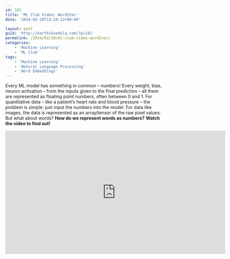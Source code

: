 ```yaml
---
id: 181
title: 'ML Club Video: Word2Vec'
date: '2024-02-20T13:28:12+00:00'

layout: post
guid: 'http://karthikvedula.com/?p=181'
permalink: /2024/02/20/ml-club-video-word2vec/
categories:
    - 'Machine Learning'
    - 'ML Club'
tags:
    - 'Machine Learning'
    - 'Natural Language Processing'
    - 'Word Embeddings'
---
```


Every ML model has something in common – numbers! Every weight, bias, neuron activation – from the inputs given to the final prediction – all them are represented as floating point numbers, often between 0 and 1. For quantitative data – like a patient’s heart rate and blood pressure – the problem is simple: just input the numbers into the model. For data like images, the data is represented as an array/tensor of the raw pixel values. But what about words? **How do we represent words as numbers?** **Watch the video to find out!**

<iframe allow="accelerometer; autoplay; clipboard-write; encrypted-media; gyroscope; picture-in-picture; web-share" allowfullscreen="" frameborder="0" height="388" loading="lazy" referrerpolicy="strict-origin-when-cross-origin" src="https://www.youtube.com/embed/IUzQOOdQ_No?feature=oembed" title="ML Club Video: Words and Vectors" width="690"></iframe>
